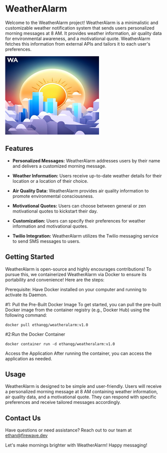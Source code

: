 # WeatherAlarm
Welcome to the WeatherAlarm project! WeatherAlarm is a minimalistic and customizable weather notification system that sends users personalized morning messages at 8 AM. It provides weather information, air quality data for environmental awareness, and a motivational quote. WeatherAlarm fetches this information from external APIs and tailors it to each user's preferences.

<img src="./assets/ai.jpg" alt="Logo Image" width="300" height="250">

## Features
- **Personalized Messages:** WeatherAlarm addresses users by their name and delivers a customized morning message.

- **Weather Information:** Users receive up-to-date weather details for their location or a location of their choice.

- **Air Quality Data:** WeatherAlarm provides air quality information to promote environmental consciousness.

- **Motivational Quotes:** Users can choose between general or zen motivational quotes to kickstart their day.

- **Customization:** Users can specify their preferences for weather information and motivational quotes.

- **Twilio Integration:** WeatherAlarm utilizes the Twilio messaging service to send SMS messages to users.

## Getting Started

WeatherAlarm is open-source and highly encourages contributions! To pursue this, we containerized WeatherAlarm via Docker to ensure its portability and convenience! Here are the steps:

Prerequisite:
  Have Docker installed on your computer and running to activate its Daemon.

#1: Pull the Pre-Built Docker Image
To get started, you can pull the pre-built Docker image from the container registry (e.g., Docker Hub) using the following command:
```
docker pull ethanqg/weatheralarm:v1.0
```

#2:Run the Docker Container
```
docker container run -d ethanqg/weatheralarm:v1.0
```

Access the Application
After running the container, you can access the application as needed.

## Usage
WeatherAlarm is designed to be simple and user-friendly. Users will receive a personalized morning message at 8 AM containing weather information, air quality data, and a motivational quote. They can respond with specific preferences and receive tailored messages accordingly.

## Contact Us
Have questions or need assistance? Reach out to our team at ethan@firewave.dev

Let's make mornings brighter with WeatherAlarm! Happy messaging!

